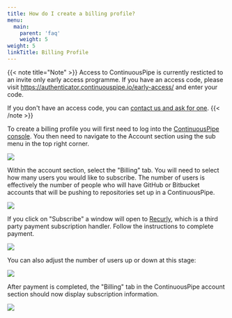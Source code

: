 ```yaml
---
title: How do I create a billing profile?
menu:
  main:
    parent: 'faq'
    weight: 5
weight: 5
linkTitle: Billing Profile
---
```


{{< note title="Note" >}}
Access to ContinuousPipe is currently resticted to an invite only early access programme. If you have an access code, please visit https://authenticator.continuouspipe.io/early-access/ and enter your code.

If you don't have an access code, you can [contact us and ask for one](https://continuouspipe.io/contact).
{{< /note >}}

To create a billing profile you will first need to log into the [ContinuousPipe console](https://ui.continuouspipe.io/). You then need to navigate to the Account section using the sub menu in the top right corner. 

![](/images/faq/billing-account-menu.png)

Within the account section, select the "Billing" tab. You will need to select how many users you would like to subscribe. The number of users is effectively the number of people who will have GitHub or Bitbucket accounts that will be pushing to repositories set up in a ContinuousPipe.

![](/images/faq/billing-create-subscription.png)

If you click on "Subscribe" a window will open to [Recurly](https://recurly.com/), which is a third party payment subscription handler. Follow the instructions to complete payment.

![](/images/faq/billing-recurly-interface.png)

You can also adjust the number of users up or down at this stage:

![](/images/faq/billing-adjust-users.png)

After payment is completed, the "Billing" tab in the ContinuousPipe account section should now display subscription information.

![](/images/faq/billing-display-subscription.png)